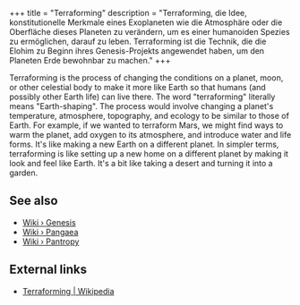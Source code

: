 +++
title = "Terraforming"
description = "Terraforming, die Idee, konstitutionelle Merkmale eines Exoplaneten wie die Atmosphäre oder die Oberfläche dieses Planeten zu verändern, um es einer humanoiden Spezies zu ermöglichen, darauf zu leben. Terraforming ist die Technik, die die Elohim zu Beginn ihres Genesis-Projekts angewendet haben, um den Planeten Erde bewohnbar zu machen."
+++

Terraforming is the process of changing the conditions on a planet, moon, or other celestial body to make it more like Earth so that humans (and possibly other Earth life) can live there. The word "terraforming" literally means "Earth-shaping". The process would involve changing a planet's temperature, atmosphere, topography, and ecology to be similar to those of Earth. For example, if we wanted to terraform Mars, we might find ways to warm the planet, add oxygen to its atmosphere, and introduce water and life forms. It's like making a new Earth on a different planet. In simpler terms, terraforming is like setting up a new home on a different planet by making it look and feel like Earth. It's a bit like taking a desert and turning it into a garden.

## See also

- [Wiki › Genesis](../../wiki/genesis/)
- [Wiki › Pangaea](../../wiki/pangaea/)
- [Wiki › Pantropy](../../wiki/pantropy/)

## External links

- [Terraforming | Wikipedia](https://en.wikipedia.org/wiki/Terraforming)
